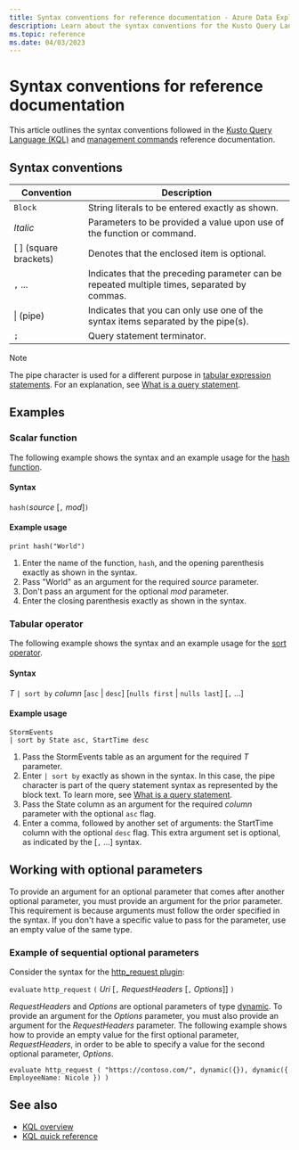 ```yaml
---
title: Syntax conventions for reference documentation - Azure Data Explorer
description: Learn about the syntax conventions for the Kusto Query Language and management command documentation.
ms.topic: reference
ms.date: 04/03/2023
---
```

# Syntax conventions for reference documentation

This article outlines the syntax conventions followed in the [Kusto Query Language (KQL)](index.md) and [management commands](../management/index.md) reference documentation.

## Syntax conventions

|Convention|Description|
|--|--|
|`Block`|String literals to be entered exactly as shown.|
|*Italic*|Parameters to be provided a value upon use of the function or command.|
|[ ] (square brackets)|Denotes that the enclosed item is optional.|
|`,` ...|Indicates that the preceding parameter can be repeated multiple times, separated by commas.|
|\| (pipe)|Indicates that you can only use one of the syntax items separated by the pipe(s).|
|`;`|Query statement terminator.|

> [!NOTE]
> The pipe character is used for a different purpose in [tabular expression statements](tabularexpressionstatements.md). For an explanation, see [What is a query statement](index.md#what-is-a-query-statement).

## Examples

### Scalar function

The following example shows the syntax and an example usage for the [hash function](hashfunction.md).

#### Syntax

`hash(`*source* [`,` *mod*]`)`

#### Example usage

```kusto
print hash("World")
```

1. Enter the name of the function, `hash`, and the opening parenthesis exactly as shown in the syntax.
1. Pass "World" as an argument for the required *source* parameter.
1. Don't pass an argument for the optional *mod* parameter.
1. Enter the closing parenthesis exactly as shown in the syntax.

### Tabular operator

The following example shows the syntax and an example usage for the [sort operator](sort-operator.md).

#### Syntax

*T* `| sort by` *column* [`asc` | `desc`] [`nulls first` | `nulls last`] [`,` ...]

#### Example usage

```kusto
StormEvents
| sort by State asc, StartTime desc
```

1. Pass the StormEvents table as an argument for the required *T* parameter.
1. Enter `| sort by` exactly as shown in the syntax. In this case, the pipe character is part of the query statement syntax as represented by the block text. To learn more, see [What is a query statement](index.md#what-is-a-query-statement).
1. Pass the State column as an argument for the required *column* parameter with the optional `asc` flag.
1. Enter a comma, followed by another set of arguments: the StartTime column with the optional `desc` flag. This extra argument set is optional, as indicated by the [`,` ...] syntax.

## Working with optional parameters

To provide an argument for an optional parameter that comes after another optional parameter, you must provide an argument for the prior parameter. This requirement is because arguments must follow the order specified in the syntax. If you don't have a specific value to pass for the parameter, use an empty value of the same type.

### Example of sequential optional parameters

Consider the syntax for the [http_request plugin](http-request-plugin.md):

`evaluate` `http_request` `(` *Uri* [`,` *RequestHeaders* [`,` *Options*]] `)`

*RequestHeaders* and *Options* are optional parameters of type [dynamic](scalar-data-types/dynamic.md). To provide an argument for the *Options* parameter, you must also provide an argument for the *RequestHeaders* parameter. The following example shows how to provide an empty value for the first optional parameter, *RequestHeaders*, in order to be able to specify a value for the second optional parameter, *Options*.

```kusto
evaluate http_request ( "https://contoso.com/", dynamic({}), dynamic({ EmployeeName: Nicole }) )
```

## See also

* [KQL overview](index.md)
* [KQL quick reference](../../kql-quick-reference.md)
